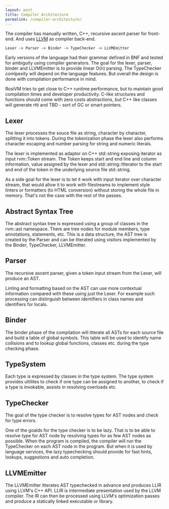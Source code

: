 ```yaml
---
layout: post
title: Compiler Architecture
permalink: /compiler-architecture/
---
```


The compiler has manually written, C++, recursive ascent parser for front-end. And uses [LLVM](https://llvm.org) as compiler back-end.

```
Lexer -> Parser -> Binder -> TypeChecker -> LLVMEmitter
```

Early versions of the language had their grammar defined in BNF and tested for ambiguity using compiler generators. The goal for the lexer, parser, binder and LLVMEmitter is to provide linear O(n) parsing. The TypeChecker comlpexity will depend on the language features. But overall the design is done with compilation performance in mind.

RosiVM tries to get close to C++ runtime performance, but to maintain good compilation times and developer productivity. C-like structures and functions should come with zero costs abstractions, but C++ like classes will generate rtti and TBD - sort of GC or smart pointers.

## Lexer
The lexer processes the souce file as string, character by character, splitting it into tokens. During the tokenization phase the lexer also performs character escaping and number parsing for string and numeric literals.

The lexer is implemented as adaptor on C++ std::string exposing iterator as input rvm::Token stream. The Token keeps start and end line and column information, value assigned by the lexer and std::string::Itterator to the start and end of the token in the underlying source file std::string.

As a side goal for the lexer is to let it work with input iterator over character stream, that would allow it to work with filestreams to implement style linters or formatters (to HTML conversion) without storing the whole file in memory. That's not the case with the rest of the passes.

## Abstract Syntax Tree
The abstract syntax tree is expressed using a group of classes in the rvm::ast namespace. There are tree nodes for module members, type annotations, statements, etc. This is a data structure, the AST tree is created by the Parser and can be itterated using visitors implemented by the Binder, TypeChecker, LLVMEmitter.

## Parser
The recursive ascent parser, given a token input stream from the Lexer, will produce an AST.

Linting and formatting based on the AST can use more contextual information compared with these using just the Lexer. For example such processing can distinguish between identifiers in class names and identifiers for locals.

## Binder
The binder phase of the compilation will itterate all ASTs for each source file and build a table of global symbols. This table will be used to identify name collisions and to lookup global functions, classes etc. during the type checking phase.

## TypeSystem
Each type is expressed by classes in the type system. The type system provides ultilites to check if one type can be assigned to another, to check if a type is invokable, assists in resolving overloads etc.

## TypeChecker
The goal of the type checker is to resolve types for AST nodes and check for type errors.

One of the goalds for the type checker is to be lazy. That is to be able to resolve type for AST node by resolving types for as few AST nodes as possible. When the program is compiled, the compiler will run the TypeChecker on each AST node in the program. But when it is used by language services, the lazy typechecking should provide for fast hints, lookups, suggestions and auto completion.

## LLVMEmitter
The LLVMEmitter itterates AST typechecked in advance and produces LLIR using LLVM's C++ API. LLIR is intermediate presentation used by the LLVM compiler. The IR can then be processed using LLVM's optimization passes and produce a statically linked executable or library.

